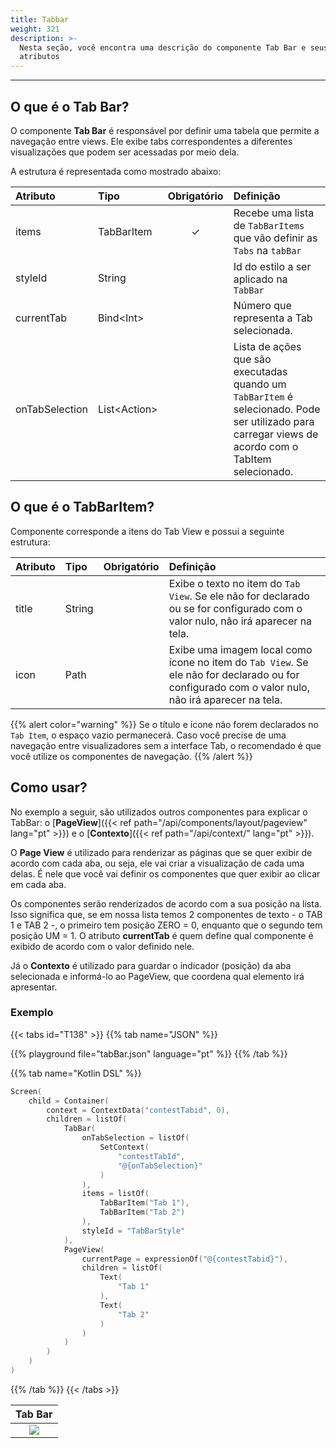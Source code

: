 ```yaml
---
title: Tabbar
weight: 321
description: >-
  Nesta seção, você encontra uma descrição do componente Tab Bar e seus
  atributos
---
```


---

## O que é o Tab Bar?

O componente **Tab Bar** é responsável por definir uma tabela que permite a navegação entre views. Ele exibe tabs correspondentes a diferentes visualizações que podem ser acessadas por meio dela.

A estrutura é representada como mostrado abaixo:

| **Atributo**   | **Tipo**           | Obrigatório | **Definição**                                                                                                                                       |
| :------------- | :----------------- | :---------: | :-------------------------------------------------------------------------------------------------------------------------------------------------- |
| items          | TabBarItem         |      ✓      | Recebe uma lista de `TabBarItems` que vão definir as `Tabs` na `tabBar`                                                                             |
| styleId        | String             |             | Id do estilo a ser aplicado na `TabBar`                                                                                                             |
| currentTab     | Bind&lt;Int&gt;    |             | Número que representa a Tab selecionada.                                                                                                            |
| onTabSelection | List&lt;Action&gt; |             | Lista de ações que são executadas quando um `TabBarItem` é selecionado. Pode ser utilizado para carregar views de acordo com o TabItem selecionado. |

## O que é o TabBar**Item?**

Componente corresponde a itens do Tab View e possui a seguinte estrutura:

| **Atributo** | **Tipo** | Obrigatório | **Definição**                                                                                                                                    |
| :----------- | :------- | :---------: | :----------------------------------------------------------------------------------------------------------------------------------------------- |
| title        | String   |             | Exibe o texto no item do `Tab View`. Se ele não for declarado ou se for configurado com o valor nulo, não irá aparecer na tela.                  |
| icon         | Path     |             | Exibe uma imagem local como ícone no item do `Tab View`. Se ele não for declarado ou for configurado com o valor nulo, não irá aparecer na tela. |

{{% alert color="warning" %}}
Se o título e ícone não forem declarados no `Tab Item`, o espaço vazio permanecerá. Caso você precise de uma navegação entre visualizadores sem a interface Tab, o recomendado é que você utilize os componentes de navegação.
{{% /alert %}}

## Como usar?

No exemplo a seguir, são utilizados outros componentes para explicar o TabBar: o [**PageView**]({{< ref path="/api/components/layout/pageview" lang="pt" >}}) e o [**Contexto**]({{< ref path="/api/context/" lang="pt" >}}).

O **Page View** é utilizado para renderizar as páginas que se quer exibir de acordo com cada aba, ou seja, ele vai criar a visualização de cada uma delas. É nele que você vai definir os componentes que quer exibir ao clicar em cada aba.

Os componentes serão renderizados de acordo com a sua posição na lista. Isso significa que, se em nossa lista temos 2 componentes de texto - o TAB 1 e TAB 2 -, o primeiro tem posição ZERO = 0, enquanto que o segundo tem posição UM = 1. O atributo **currentTab** é quem define qual componente é exibido de acordo com o valor definido nele.

Já o **Contexto** é utilizado para guardar o indicador \(posição\) da aba selecionada e informá-lo ao PageView, que coordena qual elemento irá apresentar.

### Exemplo

{{< tabs id="T138" >}}
{{% tab name="JSON" %}}

<!-- json-playground:tabBar.json
{
    "_beagleComponent_": "beagle:screenComponent",
    "child": {
        "_beagleComponent_": "beagle:container",
        "children": [
            {
                "_beagleComponent_": "beagle:tabBar",
                "items": [
                    {"title": "Tab 1"},
                    {"title": "Tab 2"}
                ],
                "styleId": "TabBarStyle",
                "onTabSelection": [
                    {
                        "_beagleAction_": "beagle:setContext",
                        "contextId": "contestTabId",
                        "value": "@{onTabSelection}"
                    }
                ]
            },
            {
                "_beagleComponent_": "beagle:pageView",
                "children": [
                    {
                        "_beagleComponent_": "beagle:text",
                        "text": "Tab 1"
                    },
                    {
                        "_beagleComponent_": "beagle:text",
                        "text": "Tab 2"
                    }
                ],
                "currentPage": "@{contestTabid}"
            }
        ],
        "context": {
            "id": "contestTabid",
            "value": 0
        }
    }
}
-->

{{% playground file="tabBar.json" language="pt" %}}
{{% /tab %}}

{{% tab name="Kotlin DSL" %}}

```kotlin
Screen(
    child = Container(
        context = ContextData("contestTabid", 0),
        children = listOf(
            TabBar(
                onTabSelection = listOf(
                    SetContext(
                        "contestTabId",
                        "@{onTabSelection}"
                    )
                ),
                items = listOf(
                    TabBarItem("Tab 1"),
                    TabBarItem("Tab 2")
                ),
                styleId = "TabBarStyle"
            ),
            PageView(
                currentPage = expressionOf("@{contestTabid}"),
                children = listOf(
                    Text(
                        "Tab 1"
                    ),
                    Text(
                        "Tab 2"
                    )
                )
            )
        )
    )
)
```

{{% /tab %}}
{{< /tabs >}}

|          Tab Bar          |
| :-----------------------: |
| ![](/beagle-tab-view.gif) |

